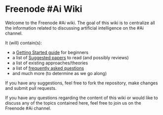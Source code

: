 # Freenode #Ai Wiki

Welcome to the Freenode #Ai wiki. The goal of this wiki is to centralize all the information related to discussing artificial intelligence on the #Ai channel.

It (will) contain(s):

- a [Getting Started guide](http://drive.google.com/open?id=12Gte-I7c8KhZgMTHbWGd4gh5ASzjvJ67zdOwGGiczQU) for beginners
- a list of [Suggested papers](http://drive.google.com/open?id=1NC8qjbm9F9Xzm05IErbBZKzL7H7XyCEhW4r9yuUeN78) to read (and possibly reviews)
- a list of existing approaches/theories
- a list of [frequently asked questions](http://drive.google.com/open?id=1yH4BMh5RGbNI-pRQUNnT__aW9KDk1ZnF8FNwYfXojTA)
- and much more (to determine as we go along)

If you have any suggestions, feel free to fork the repository, make changes and submit pull requests.

If you have any questions regarding the content of this wiki or would like to discuss any of the topics contained here, feel free to join us on the Freenode #Ai channel.